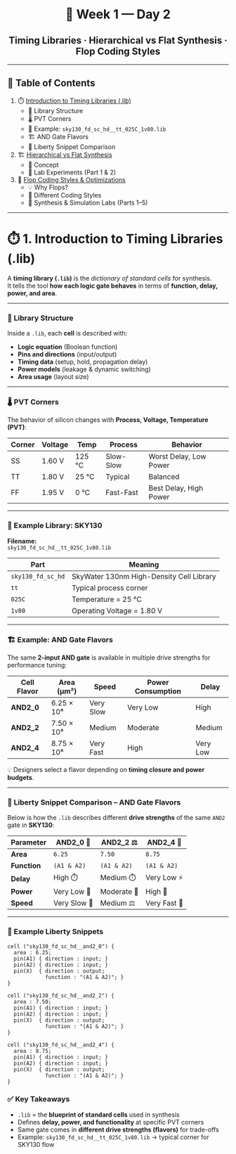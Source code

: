 <div align="center">

# 🌟 Week 1 — Day 2  
## Timing Libraries · Hierarchical vs Flat Synthesis · Flop Coding Styles

</div>

---

## 📖 Table of Contents
1. ⏱️ [Introduction to Timing Libraries (.lib)](#-1-introduction-to-timing-libraries-lib)  
   - 🔬 Library Structure  
   - 🌡️ PVT Corners  
   - 📂 Example: `sky130_fd_sc_hd__tt_025C_1v80.lib`  
   - 🏗️ AND Gate Flavors  
   - 📜 Liberty Snippet Comparison  
2. 🏗️ [Hierarchical vs Flat Synthesis](#-2-hierarchical-vs-flat-synthesis)  
   - 📌 Concept  
   - 🧪 Lab Experiments (Part 1 & 2)  
3. 🔁 [Flop Coding Styles & Optimizations](#-3-flop-coding-styles--optimizations)  
   - 💡 Why Flops?  
   - 🔎 Different Coding Styles  
   - 🧪 Synthesis & Simulation Labs (Parts 1–5)  

---

# ⏱️ 1. Introduction to Timing Libraries (.lib)

A **timing library (`.lib`)** is the *dictionary of standard cells* for synthesis.  
It tells the tool **how each logic gate behaves** in terms of **function, delay, power, and area**.  

---

### 🔬 Library Structure
Inside a `.lib`, each **cell** is described with:
- **Logic equation** (Boolean function)  
- **Pins and directions** (input/output)  
- **Timing data** (setup, hold, propagation delay)  
- **Power models** (leakage & dynamic switching)  
- **Area usage** (layout size)  

---

### 🌡️ PVT Corners
The behavior of silicon changes with **Process, Voltage, Temperature (PVT)**:

| Corner | Voltage | Temp | Process | Behavior |
|--------|---------|------|---------|----------|
| SS | 1.60 V | 125 °C | Slow-Slow | Worst Delay, Low Power |
| TT | 1.80 V | 25 °C  | Typical   | Balanced |
| FF | 1.95 V | 0 °C   | Fast-Fast | Best Delay, High Power |

---

### 📂 Example Library: SKY130
**Filename:**  
`sky130_fd_sc_hd__tt_025C_1v80.lib`  

| Part | Meaning |
|------|---------|
| `sky130_fd_sc_hd` | SkyWater 130nm High-Density Cell Library |
| `tt` | Typical process corner |
| `025C` | Temperature = 25 °C |
| `1v80` | Operating Voltage = 1.80 V |

---

### 🏗️ Example: AND Gate Flavors
The same **2-input AND gate** is available in multiple drive strengths for performance tuning:  

| Cell Flavor | Area (µm²)   | Speed      | Power Consumption | Delay |
|-------------|--------------|------------|-------------------|-------|
| **AND2_0**  | 6.25 × 10⁸   | Very Slow  | Very Low          | High  |
| **AND2_2**  | 7.50 × 10⁸   | Medium     | Moderate          | Medium|
| **AND2_4**  | 8.75 × 10⁸   | Very Fast  | High              | Very Low |

💡 Designers select a flavor depending on **timing closure and power budgets**.

---

### 📂 Liberty Snippet Comparison – AND Gate Flavors

Below is how the `.lib` describes different **drive strengths** of the same `AND2` gate in **SKY130**:  

| Parameter | AND2_0 🐢 | AND2_2 ⚖️ | AND2_4 🚀 |
|-----------|-----------|-----------|-----------|
| **Area**  | `6.25`    | `7.50`    | `8.75`    |
| **Function** | `(A1 & A2)` | `(A1 & A2)` | `(A1 & A2)` |
| **Delay** | High ⏱️ | Medium ⏱️ | Very Low ⚡ |
| **Power** | Very Low 🔋 | Moderate 🔋 | High 🔋 |
| **Speed** | Very Slow 🐢 | Medium ⚖️ | Very Fast 🚀 |

---

### 📜 Example Liberty Snippets

```liberty
cell ("sky130_fd_sc_hd__and2_0") {
  area : 6.25;
  pin(A1) { direction : input; }
  pin(A2) { direction : input; }
  pin(X)  { direction : output;
            function : "(A1 & A2)"; }
}

cell ("sky130_fd_sc_hd__and2_2") {
  area : 7.50;
  pin(A1) { direction : input; }
  pin(A2) { direction : input; }
  pin(X)  { direction : output;
            function : "(A1 & A2)"; }
}

cell ("sky130_fd_sc_hd__and2_4") {
  area : 8.75;
  pin(A1) { direction : input; }
  pin(A2) { direction : input; }
  pin(X)  { direction : output;
            function : "(A1 & A2)"; }
}
```
### ✅ Key Takeaways

- `.lib` = the **blueprint of standard cells** used in synthesis  
- Defines **delay, power, and functionality** at specific PVT corners  
- Same gate comes in **different drive strengths (flavors)** for trade-offs  
- Example: `sky130_fd_sc_hd__tt_025C_1v80.lib` → typical corner for SKY130 flow  

